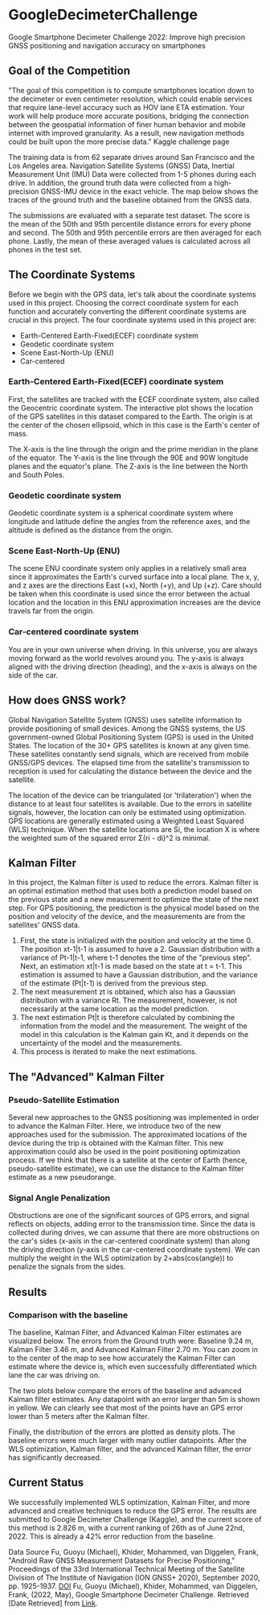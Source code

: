 # GoogleDecimeterChallenge
Google Smartphone Decimeter Challenge 2022: Improve high precision GNSS positioning and navigation accuracy on smartphones

## Goal of the Competition
"The goal of this competition is to compute smartphones location down to the decimeter or even centimeter resolution, which could enable services that require lane-level accuracy such as HOV lane ETA estimation. Your work will help produce more accurate positions, bridging the connection between the geospatial information of finer human behavior and mobile internet with improved granularity. As a result, new navigation methods could be built upon the more precise data." Kaggle challenge page

The training data is from 62 separate drives around San Francisco and the Los Angeles area. Navigation Satellite Systems (GNSS) Data, Inertial Measurement Unit (IMU) Data were collected from 1-5 phones during each drive. In addition, the ground truth data were collected from a high-precision GNSS-IMU device in the exact vehicle. The map below shows the traces of the ground truth and the baseline obtained from the GNSS data.

The submissions are evaluated with a separate test dataset. The score is the mean of the 50th and 95th percentile distance errors for every phone and second. The 50th and 95th percentile errors are then averaged for each phone. Lastly, the mean of these averaged values is calculated across all phones in the test set.

## The Coordinate Systems
Before we begin with the GPS data, let's talk about the coordinate systems used in this project. Choosing the correct coordinate system for each function and accurately converting the different coordinate systems are crucial in this project. The four coordinate systems used in this project are:
* Earth-Centered Earth-Fixed(ECEF) coordinate system
* Geodetic coordinate system
* Scene East-North-Up (ENU)
* Car-centered


### Earth-Centered Earth-Fixed(ECEF) coordinate system
First, the satellites are tracked with the ECEF coordinate system, also called the Geocentric coordinate system. The interactive plot shows the location of the GPS satellites in this dataset compared to the Earth. The origin is at the center of the chosen ellipsoid, which in this case is the Earth's center of mass.

The X-axis is the line through the origin and the prime meridian in the plane of the equator.
The Y-axis is the line through the 90E and 90W longitude planes and the equator's plane.
The Z-axis is the line between the North and South Poles.

### Geodetic coordinate system
Geodetic coordinate system is a spherical coordinate system where longitude and latitude define the angles from the reference axes, and the altitude is defined as the distance from the origin.

### Scene East-North-Up (ENU)
The scene ENU coordinate system only applies in a relatively small area since it approximates the Earth's curved surface into a local plane. The x, y, and z axes are the directions East (+x), North (+y), and Up (+z). Care should be taken when this coordinate is used since the error between the actual location and the location in this ENU approximation increases are the device travels far from the origin.

### Car-centered coordinate system
You are in your own universe when driving. In this universe, you are always moving forward as the world revolves around you. The y-axis is always aligned with the driving direction (heading), and the x-axis is always on the side of the car.

## How does GNSS work?

Global Navigation Satellite System (GNSS) uses satellite information to provide positioning of small devices. Among the GNSS systems, the US government-owned Global Positioning System (GPS) is used in the United States. The location of the 30+ GPS satellites is known at any given time. These satellites constantly send signals, which are received from mobile GNSS/GPS devices. The elapsed time from the satellite's transmission to reception is used for calculating the distance between the device and the satellite.

The location of the device can be triangulated (or 'trilateration') when the distance to at least four satellites is available. Due to the errors in satellite signals, however, the location can only be estimated using optimization. GPS locations are generally estimated using a Weighted Least Squared (WLS) technique. When the satellite locations are Si, the location X is where the weighted sum of the squared error Σ(ri - di)^2 is minimal.

## Kalman Filter
In this project, the Kalman filter is used to reduce the errors. Kalman filter is an optimal estimation method that uses both a prediction model based on the previous state and a new measurement to optimize the state of the next step. For GPS positioning, the prediction is the physical model based on the position and velocity of the device, and the measurements are from the satellites' GNSS data.

1. First, the state is initialized with the position and velocity at the time 0. The position xt-1|t-1 is assumed to have a 2. Gaussian distribution with a variance of Pt-1|t-1, where t-1 denotes the time of the "previous step".
Next, an estimation xt|t-1 is made based on the state at t = t-1. This estimation is assumed to have a Gaussian distribution, and the variance of the estimate (Pt|t-1) is derived from the previous step.
3. The next measurement zt is obtained, which also has a Gaussian distribution with a variance Rt. The measurement, however, is not necessarily at the same location as the model prediction.
4. The next estimation Pt|t is therefore calculated by combining the information from the model and the measurement. The weight of the model in this calculation is the Kalman gain Kt, and it depends on the uncertainty of the model and the measurements.
5. This process is iterated to make the next estimations.

## The "Advanced" Kalman Filter
### Pseudo-Satellite Estimation
Several new approaches to the GNSS positioning was implemented in order to advance the Kalman Filter. Here, we introduce two of the new approaches used for the submission.
The approximated locations of the device during the trip is obtained with the Kalman filter. This new approximation could also be used in the point positioning optimization process. If we think that there is a satellite at the center of Earth (hence, pseudo-satellite estimate), we can use the distance to the Kalman filter estimate as a new pseudorange.

### Signal Angle Penalization
Obstructions are one of the significant sources of GPS errors, and signal reflects on objects, adding error to the transmission time. Since the data is collected during drives, we can assume that there are more obstructions on the car's sides (x-axis in the car-centered coordinate system) than along the driving direction (y-axis in the car-centered coordinate system). We can multiply the weight in the WLS optimization by 2+abs(cos(angle)) to penalize the signals from the sides.

##  Results
### Comparison with the baseline
The baseline, Kalman Filter, and Advanced Kalman Filter estimates are visualized below. The errors from the Ground truth were: Baseline 9.24 m, Kalman Filter 3.46 m, and Advanced Kalman Filter 2.70 m. You can zoom in to the center of the map to see how accurately the Kalman Filter can estimate where the device is, which even successfully differentiated which lane the car was driving on.

The two plots below compare the errors of the baseline and advanced Kalman filter estimates. Any datapoint with an error larger than 5m is shown in yellow. We can clearly see that most of the points have an GPS error lower than 5 meters after the Kalman filter.

Finally, the distribution of the errors are plotted as density plots. The baseline errors were much larger with many outlier datapoints. After the WLS optimization, Kalman filter, and the advanced Kalman filter, the error has significantly decreased.

## Current Status
We successfully implemented WLS optimization, Kalman Filter, and more advanced and creative techniques to reduce the GPS error. The results are submitted to Google Decimeter Challenge (Kaggle), and the current score of this method is 2.826 m, with a current ranking of 26th as of June 22nd, 2022. This is already a 42% error reduction from the baseline.

Data Source
Fu, Guoyu (Michael), Khider, Mohammed, van Diggelen, Frank, "Android Raw GNSS Measurement Datasets for Precise Positioning," Proceedings of the 33rd International Technical Meeting of the Satellite Division of The Institute of Navigation (ION GNSS+ 2020), September 2020, pp. 1925-1937. [DOI](https://doi.org/10.33012/2020.17628)
Fu, Guoyu (Michael), Khider, Mohammed, van Diggelen, Frank, (2022, May), Google Smartphone Decimeter Challenge. Retrieved [Date Retrieved] from [Link](https://kaggle.com/competitions/smartphone-decimeter-2022/data).
